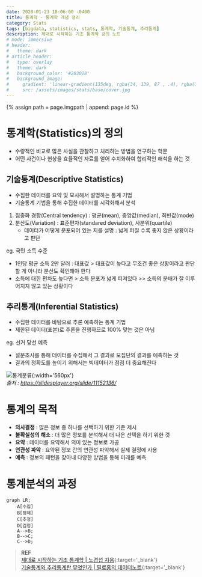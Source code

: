 ```yaml
---
date: 2020-01-23 18:06:00 -0400
title: 통계학 - 통계학 개념 정리
category: Stats
tags: [bigdata, statistics, stats, 통계학, 기술통계, 추리통계]
description: 제대로 시작하는 기초 통계학 강의 노트
# mode: immersive
# header:
#   theme: dark
# article_header:
#   type: overlay
#   theme: dark
#   background_color: '#203028'
#   background_image:
#     gradient: 'linear-gradient(135deg, rgba(34, 139, 87 , .4), rgba(139, 34, 139, .4))'
#     src: /assets/images/stats/base/cover.jpg
---
```

{% assign path = page.imgpath | append: page.id %}

# 통계학(Statistics)의 정의

- 수량적인 비교로 많은 사실을 관찰하고 처리하는 방법을 연구하는 학문
- 어떤 사건이나 현상을 효율적인 자료를 얻어 수치화하여 합리적인 해석을 하는 것

## 기술통계(Descriptive Statistics)
- 수집한 데이터를 요약 및 묘사해서 설명하는 통계 기법
- 기술통계 기법을 통해 수집한 데이터를 시각화해서 분석

1. 집중화 경향(Central tendency) : 평균(mean), 중앙값(median), 최빈값(mode)
2. 분산도(Variation) : 표준편차(standared deviation), 사분위(quartile)
   - 데이터가 어떻게 분포되어 있는 지를 설명 : 넓게 퍼질 수록 좋지 않은 상황이라고 판단

eg. 국민 소득 수준
- 1인당 평균 소득 2만 달러 : 대표값 \> 대표값이 높다고 무조건 좋은 상황이라고 판단 할 게 아니라 분산도 확인해야 한다
- 소득에 대한 편차도 높다면 \> 소득 분포가 넓게 퍼져있다 \>\> 소득의 분배가 잘 이루어지지 않고 있는 상황이다

## 추리통계(Inferential Statistics)
   - 수집한 데이터를 바탕으로 추론 예측하는 통계 기법
   - 제한된 데이터(표본)로 추론을 진행하므로 100% 맞는 것은 아님

eg. 선거 당선 예측
- 설문조사를 통해 데이터를 수집해서 그 결과로 모집단의 결과를 에측하는 것
- 결과의 정확도를 높이기 위해서는 빅데이터가 점점 더 중요해진다

![통계분류]({{path}}/img01.png){:width='560px'}  
*출처 : https://slidesplayer.org/slide/11152136/*

# 통계의 목적
- **의사결정** : 많은 정보 중 하나를 선택하기 위한 기준 제시
- **불확실성의 해소** : 더 많은 정보를 분석해서 더 나은 선택을 하기 위한 것
- **요약** : 데이터를 요약해서 의미 있는 정보로 가공
- **연관성 파악** : 요약된 정보 간의 연관성 파악해서 실제 결정에 사용
- **예측** : 정보의 패턴을 찾아내 다양한 방법을 통해 미래를 예측

# 통계분석의 과정

```mermaid
graph LR;
    A[수집]
    B[정제]
    C[추정]
    D[검정]
    A-->B;
    B-->C;
    C-->D;
```

> **REF**  
> [제대로 시작하는 기초 통계학 | 노경섭 지음](https://www.youtube.com/playlist?list=PLsri7w6p16vs-rMb1uXHfh3FiCk2WjEUG){:target='_blank'}  
> [기술통계와 추리통계란 무엇인가 | 필로홍의 데이터노트](https://drhongdatanote.tistory.com/25){:target='_blank'}